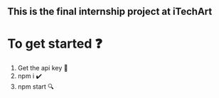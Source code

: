 ## This is the final internship project at iTechArt
# To get started :question:
1. Get the api key :key:
2. npm i :heavy_check_mark:
3. npm start :mag:
